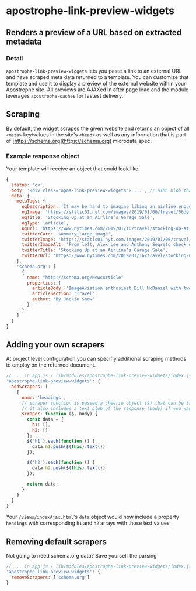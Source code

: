 # apostrophe-link-preview-widgets

## Renders a preview of a URL based on extracted metadata

### Detail
`apostrophe-link-preview-widgets` lets you paste a link to an external URL and have scraped meta data returned to a template. You can customize that template and use it to display a preview of the external website within your Apostrophe site. All previews are AJAXed in after page load and the module leverages `apostrophe-caches` for fastest delivery.

## Scraping
By default, the widget scrapes the given website and returns an object of all `<meta>` key/values in the site's `<head>` as well as any information that is part of [https://schema.org](https://schema.org) microdata spec.

### Example response object
Your template will receive an object that could look like:
```js
{
  status: 'ok',
  body: '<div class="apos-link-preview-widgets"> ...', // HTML blob that replaces loading interface
  data: {
    metaTags: {
      ogDescription: 'It may be hard to imagine liking an airline enough to buy its old silverware and service carts, but at a monthly sale, lovers of Delta Air Lines snap up decommissioned items.',
      ogImage: 'https://static01.nyt.com/images/2019/01/06/travel/06delta-sale6/06delta-sale6-facebookJumbo.jpg',
      ogTitle: 'Stocking Up at an Airline’s Garage Sale',
      ogType: 'article',
      ogUrl: 'https://www.nytimes.com/2019/01/16/travel/stocking-up-at-an-airlines-garage-sale.html',
      twitterCard: 'summary_large_image',
      twitterImage: 'https://static01.nyt.com/images/2019/01/06/travel/06delta-sale6/06delta-sale6-videoSixteenByNineJumbo1600.jpg',
      twitterImageAlt: 'From left, Alex Lee and Anthony Segreto check out an old issue of the Delta Digest.',
      twitterTitle: 'Stocking Up at an Airline’s Garage Sale',
      twitterUrl: 'https://www.nytimes.com/2019/01/16/travel/stocking-up-at-an-airlines-gara'
    },
    'schema.org': [
      {
        name: "http://schema.org/NewsArticle"
        properties: {
          articleBody: 'ImageAviation enthusiast Bill McDaniel with two of the items he ...' // full article body
          articleSection: 'Travel',
          author: 'By Jackie Snow'
        }
      }
    ]
  }
}
```

## Adding your own scrapers
At project level configuration you can specifiy additional scraping methods to employ on the returned document.

```js
// ... in app.js / lib/modules/apostrophe-link-preview-widgets/index.js
'apostrophe-link-preview-widgets': {
  addScrapers: [
    {
      name: 'headings',
      // scraper function is passed a cheerio object ($) that can be traversed using jQuery syntax.
      // it also includes a text blob of the response (body) if you want to parse it another way.
      scraper: function ($, body) {
        const data = {
          h1: [],
          h2: []
        };
        $('h1').each(function () {
          data.h1.push($(this).text())
        });

        $('h2').each(function () {
          data.h2.push($(this).text())
        });

        return data;
      }
    }
  ]
}
```
Your `/views/indexAjax.html`'s `data` object would now include a property `headings` with corresponding `h1` and `h2` arrays with those text values

## Removing default scrapers
Not going to need schema.org data? Save yourself the parsing

```js
// ... in app.js / lib/modules/apostrophe-link-preview-widgets/index.js
'apostrophe-link-preview-widgets': {
  removeScrapers: ['schema.org']
}
```
